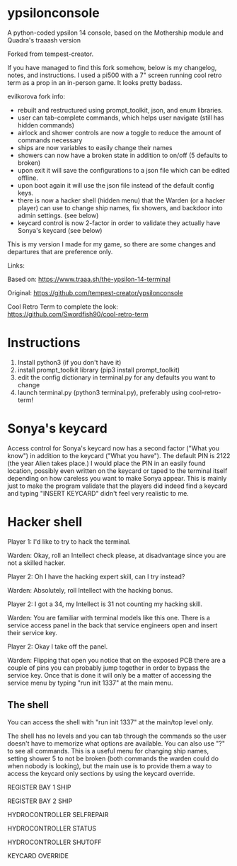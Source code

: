 # ypsilonconsole
A python-coded ypsilon 14 console, based on the Mothership module and Quadra's traaash version

Forked from tempest-creator.

If you have managed to find this fork somehow, below is my changelog, notes, and instructions. I used a pi500 with a 7" screen running cool retro term as a prop in an in-person game. It looks pretty badass.

evilkorova fork info:
- rebuilt and restructured using prompt_toolkit, json, and enum libraries.
- user can tab-complete commands, which helps user navigate (still has hidden commands)
- airlock and shower controls are now a toggle to reduce the amount of commands necessary
- ships are now variables to easily change their names
- showers can now have a broken state in addition to on/off (5 defaults to broken)
- upon exit it will save the configurations to a json file which can be edited offline. 
- upon boot again it will use the json file instead of the default config keys.
- there is now a hacker shell (hidden menu) that the Warden (or a hacker player) can use to change ship names, fix showers, and backdoor into admin settings. (see below)
- keycard control is now 2-factor in order to validate they actually have Sonya's keycard (see below)

This is my version I made for my game, so there are some changes and departures that are preference only.

Links:

Based on: https://www.traaa.sh/the-ypsilon-14-terminal

Original: https://github.com/tempest-creator/ypsilonconsole

Cool Retro Term to complete the look:  https://github.com/Swordfish90/cool-retro-term

# Instructions

1. Install python3 (if you don't have it)
1. install prompt_toolkit library (pip3 install prompt_toolkit)
1. edit the config dictionary in terminal.py for any defaults you want to change
1. launch terminal.py (python3 terminal.py), preferably using cool-retro-term!

# Sonya's keycard
Access control for Sonya's keycard now has a second factor ("What you know") in addition to the keycard ("What you have"). The default PIN is 2122 (the year Alien takes place.)  I would place the PIN in an easily found location, possibly even written on the keycard or taped to the terminal itself depending on how careless you want to make Sonya appear. This is mainly just to make the program validate that the players did indeed find a keycard and typing "INSERT KEYCARD" didn't feel very realistic to me.

# Hacker shell
Player 1: I'd like to try to hack the terminal.

Warden: Okay, roll an Intellect check please, at disadvantage since you are not a skilled hacker. 

Player 2: Oh I have the hacking expert skill, can I try instead? 

Warden: Absolutely, roll Intellect with the hacking bonus. 

Player 2: I got a 34, my Intellect is 31 not counting my hacking skill.

Warden: You are familiar with terminal models like this one. There is a service access panel in the back that service engineers open and insert their service key. 

Player 2: Okay I take off the panel.

Warden: Flipping that open you notice that on the exposed PCB there are a couple of pins you can probably jump together in order to bypass the service key. Once that is done it will only be a matter of accessing the service menu by typing "run init 1337" at the main menu.

## The shell
You can access the shell with "run init 1337" at the main/top level only.

The shell has no levels and you can tab through the commands so the user doesn't have to memorize what options are available. You can also use "?" to see all commands. This is a useful menu for changing ship names, setting shower 5 to not be broken (both commands the warden could do when nobody is looking), but the main use is to provide them a way to access the keycard only sections by using the keycard override.

REGISTER BAY 1 SHIP

REGISTER BAY 2 SHIP

HYDROCONTROLLER SELFREPAIR

HYDROCONTROLLER STATUS

HYDROCONTROLLER SHUTOFF

KEYCARD OVERRIDE

